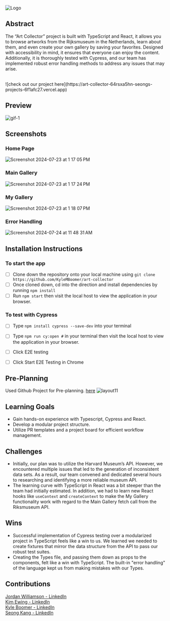 ![Logo](https://github.com/user-attachments/assets/14445988-a8b5-4b73-b29b-bfed6affe842)

## Abstract
The “Art Collector” project is built with TypeScript and React, it allows you to browse artworks from the Rijksmuseum in the Netherlands, learn about them, and even create your own gallery by saving your favorites. Designed with accessibility in mind, it ensures that everyone can enjoy the content. Additionally, it is thoroughly tested with Cypress, and our team has implemented robust error handling methods to address any issues that may arise.

<br/>
![check out our project here](https://art-collector-64rsxa5hn-seongs-projects-6f1afc27.vercel.app)


## Preview
![gif-1](https://github.com/user-attachments/assets/d36bd245-851b-4651-8391-b555d4ccfbf7)


## Screenshots
### Home Page
![Screenshot 2024-07-23 at 1 17 05 PM](https://github.com/user-attachments/assets/26c600dd-6f98-481f-b0fa-8729b572a21d)

### Main Gallery
![Screenshot 2024-07-23 at 1 17 24 PM](https://github.com/user-attachments/assets/a53a4410-64a9-403c-ba0d-d4a20a697f0d)

### My Gallery
![Screenshot 2024-07-23 at 1 18 07 PM](https://github.com/user-attachments/assets/dd7944c4-ddaa-4045-9676-57eb6e664458)

### Error Handling
![Screenshot 2024-07-24 at 11 48 31 AM](https://github.com/user-attachments/assets/73744860-fa40-4262-b162-9e8a79a82747)




## Installation Instructions
### To start the app
- [ ]  Clone down the repository onto your local machine using `git clone https://github.com/KyleMBoomer/art-collector`
- [ ]  Once cloned down, cd into the direction and install dependencies by running `npm install`
- [ ]  Run `npm start` then visit the local host to view the application in your browser.

### To test with Cypress
- [ ]  Type `npm install cypress --save-dev` into your terminal
- [ ]  Type `npm run cy:open #` in your terminal then visit the local host to view the application in your browser.
- [ ]  Click E2E testing
- [ ]  Click Start E2E Testing in Chrome


## Pre-Planning
Used Github Project for Pre-planning. [here](https://github.com/users/KyleMBoomer/projects/2)
![layout11](https://github.com/user-attachments/assets/c9d8cc06-90e8-4e31-91f0-336ddd227bbf)


## Learning Goals
  * Gain hands-on experience with Typescript, Cypress and React.
  * Develop a modular project structure.
  * Utilize PR templates and a project board for efficient workflow management.
  
## Challenges
  * Initially, our plan was to utilize the Harvard Museum’s API. However, we encountered multiple issues that led to the generation of inconsistent data sets. As a result, our team convened and dedicated several hours to researching and identifying a more reliable museum API.
  * The learning curve with TypeScript in React was a bit steeper than the team had initially estimated. In addition, we had to learn new React hooks like `useContext` and `createContext` to make the My Gallery functionality work with regard to the Main Gallery fetch call from the Riksmuseum API. 
  
## Wins
* Successful implementation of Cypress testing over a modularized project in TypeScript feels like a win to us. We learned we needed to create fixtures that mirror the data structure from the API to pass our robust test suites. 
* Creating the Types file, and passing them down as props to the components, felt like a win with TypeScript. The built-in "error handling" of the language kept us from making mistakes with our Types. 

## Contributions
[Jordan Williamson - LinkedIn](https://www.linkedin.com/in/jordan-williamson-a079b3271/) <br />
[Kim Ewing - LinkedIn](https://www.linkedin.com/in/kimberlypekar/) <br />
[Kyle Boomer - LinkedIn](https://www.linkedin.com/in/kylemboomer/) <br />
[Seong Kang - LinkedIn](https://www.linkedin.com/in/seong-kang/)
